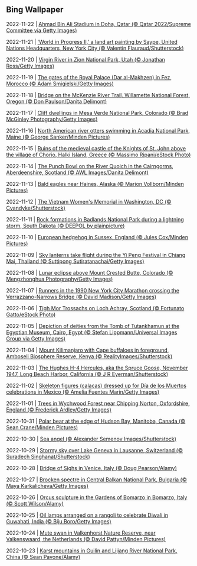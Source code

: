 ## Bing Wallpaper
2022-11-22 | [Ahmad Bin Ali Stadium in Doha, Qatar (© Qatar 2022/Supreme Committee via Getty Images)](./wallpaper/2022-11-22.jpg) 

2022-11-21 | ['World in Progress II,' a land art painting by Saype, United Nations Headquarters, New York City (© Valentin Flauraud/Shutterstock)](./wallpaper/2022-11-21.jpg) 

2022-11-20 | [Virgin River in Zion National Park, Utah (© Jonathan Ross/Getty Images)](./wallpaper/2022-11-20.jpg) 

2022-11-19 | [The gates of the Royal Palace (Dar al-Makhzen) in Fez, Morocco (© Adam Smigielski/Getty Images)](./wallpaper/2022-11-19.jpg) 

2022-11-18 | [Bridge on the McKenzie River Trail, Willamette National Forest, Oregon (© Don Paulson/Danita Delimont)](./wallpaper/2022-11-18.jpg) 

2022-11-17 | [Cliff dwellings in Mesa Verde National Park, Colorado (© Brad McGinley Photography/Getty Images)](./wallpaper/2022-11-17.jpg) 

2022-11-16 | [North American river otters swimming in Acadia National Park, Maine (© George Sanker/Minden Pictures)](./wallpaper/2022-11-16.jpg) 

2022-11-15 | [Ruins of the medieval castle of the Knights of St. John above the village of Chorio, Halki Island, Greece (© Massimo Ripani/eStock Photo)](./wallpaper/2022-11-15.jpg) 

2022-11-14 | [The Punch Bowl on the River Quoich in the Cairngorms, Aberdeenshire, Scotland (© AWL Images/Danita Delimont)](./wallpaper/2022-11-14.jpg) 

2022-11-13 | [Bald eagles near Haines, Alaska (© Marion Vollborn/Minden Pictures)](./wallpaper/2022-11-13.jpg) 

2022-11-12 | [The Vietnam Women's Memorial in Washington, DC (© Cvandyke/Shutterstock)](./wallpaper/2022-11-12.jpg) 

2022-11-11 | [Rock formations in Badlands National Park during a lightning storm, South Dakota (© DEEPOL by plainpicture)](./wallpaper/2022-11-11.jpg) 

2022-11-10 | [European hedgehog in Sussex, England (© Jules Cox/Minden Pictures)](./wallpaper/2022-11-10.jpg) 

2022-11-09 | [Sky lanterns take flight during the Yi Peng Festival in Chiang Mai, Thailand (© Suttipong Sutiratanachai/Getty Images)](./wallpaper/2022-11-09.jpg) 

2022-11-08 | [Lunar eclipse above Mount Crested Butte, Colorado (© Mengzhonghua Photography/Getty Images)](./wallpaper/2022-11-08.jpg) 

2022-11-07 | [Runners in the 1990 New York City Marathon crossing the Verrazzano-Narrows Bridge (© David Madison/Getty Images)](./wallpaper/2022-11-07.jpg) 

2022-11-06 | [Tigh Mor Trossachs on Loch Achray, Scotland (© Fortunato Gatto/eStock Photo)](./wallpaper/2022-11-06.jpg) 

2022-11-05 | [Depiction of deities from the Tomb of Tutankhamun at the Egyptian Museum, Cairo, Egypt (© Stefan Lippmann/Universal Images Group via Getty Images)](./wallpaper/2022-11-05.jpg) 

2022-11-04 | [Mount Kilimanjaro with Cape buffaloes in foreground, Amboseli Biosphere Reserve, Kenya (© RealityImages/Shutterstock)](./wallpaper/2022-11-04.jpg) 

2022-11-03 | [The Hughes H-4 Hercules, aka the Spruce Goose, November 1947, Long Beach Harbor, California (© J R Eyerman/Shutterstock)](./wallpaper/2022-11-03.jpg) 

2022-11-02 | [Skeleton figures (calacas) dressed up for Día de los Muertos celebrations in Mexico (© Amelia Fuentes Marin/Getty Images)](./wallpaper/2022-11-02.jpg) 

2022-11-01 | [Trees in Wychwood Forest near Chipping Norton, Oxfordshire, England (© Frederick Ardley/Getty Images)](./wallpaper/2022-11-01.jpg) 

2022-10-31 | [Polar bear at the edge of Hudson Bay, Manitoba, Canada (© Sean Crane/Minden Pictures)](./wallpaper/2022-10-31.jpg) 

2022-10-30 | [Sea angel (© Alexander Semenov Images/Shutterstock)](./wallpaper/2022-10-30.jpg) 

2022-10-29 | [Stormy sky over Lake Geneva in Lausanne, Switzerland (© Suradech Singhanat/Shutterstock)](./wallpaper/2022-10-29.jpg) 

2022-10-28 | [Bridge of Sighs in Venice, Italy (© Doug Pearson/Alamy)](./wallpaper/2022-10-28.jpg) 

2022-10-27 | [Brocken spectre in Central Balkan National Park, Bulgaria (© Maya Karkalicheva/Getty Images)](./wallpaper/2022-10-27.jpg) 

2022-10-26 | [Orcus sculpture in the Gardens of Bomarzo in Bomarzo, Italy (© Scott Wilson/Alamy)](./wallpaper/2022-10-26.jpg) 

2022-10-25 | [Oil lamps arranged on a rangoli to celebrate Diwali in Guwahati, India (© Biju Boro/Getty Images)](./wallpaper/2022-10-25.jpg) 

2022-10-24 | [Mute swan in Valkenhorst Nature Reserve, near Valkenswaard, the Netherlands (© David Pattyn/Minden Pictures)](./wallpaper/2022-10-24.jpg) 

2022-10-23 | [Karst mountains in Guilin and Lijiang River National Park, China (© Sean Pavone/Alamy)](./wallpaper/2022-10-23.jpg) 

